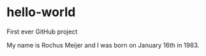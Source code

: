 # hello-world
First ever GitHub project

My name is Rochus Meijer and I was born on January 16th in 1983.
